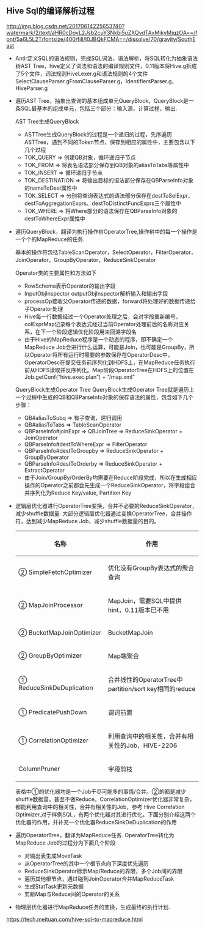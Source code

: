 ## Hive Sql的编译解析过程

http://img.blog.csdn.net/20170614225653740?watermark/2/text/aHR0cDovL2Jsb2cuY3Nkbi5uZXQvdTAxMjkyMjgzOA==/font/5a6L5L2T/fontsize/400/fill/I0JBQkFCMA==/dissolve/70/gravity/SouthEast

* Antlr定义SQL的语法规则，完成SQL词法，语法解析，将SQL转化为抽象语法树AST Tree，hive定义了词法和语法的编译规则文件，0.11版本将Hive.g拆成了5个文件，词法规则HiveLexer.g和语法规则的4个文件SelectClauseParser.gFromClauseParser.g，IdentifiersParser.g，HiveParser.g
* 遍历AST Tree，抽象出查询的基本组成单元QueryBlock，QueryBlock是一条SQL最基本的组成单元，包括三个部分：输入源，计算过程，输出.
    
    AST Tree生成QueryBlock
    * ASTTree生成QueryBlock的过程是一个递归的过程，先序遍历ASTTree，遇到不同的Token节点，保存到相应的属性中，主要包含以下几个过程
    * TOK_QUERY => 创建QB对象，循环递归子节点
    * TOK_FROM => 将表名语法部分保存到QB对象的aliasToTabs等属性中
    * TOK_INSERT => 循环递归子节点
    * TOK_DESTINATION => 将输出目标的语法部分保存在QBParseInfo对象的nameToDest属性中
    * TOK_SELECT => 分别将查询表达式的语法部分保存在destToSelExpr、destToAggregationExprs、destToDistinctFuncExprs三个属性中
    * TOK_WHERE => 将Where部分的语法保存在QBParseInfo对象的destToWhereExpr属性中

* 遍历QueryBlock，翻译为执行操作树OperatorTree,操作树中的每一个操作是一个个的MapReduce的任务.
    
    基本的操作符包括TableScanOperator，SelectOperator，FilterOperator，JoinOperator，GroupByOperator，ReduceSinkOperator

    Operator类的主要属性和方法如下
    * RowSchema表示Operator的输出字段
    * InputObjInspector outputObjInspector解析输入和输出字段
    * processOp接收父Operator传递的数据，forward将处理好的数据传递给子Operator处理
    * Hive每一行数据经过一个Operator处理之后，会对字段重新编号，colExprMap记录每个表达式经过当前Operator处理前后的名称对应关系，在下一个阶段逻辑优化阶段用来回溯字段名
    * 由于Hive的MapReduce程序是一个动态的程序，即不确定一个MapReduce Job会进行什么运算，可能是Join，也可能是GroupBy，所以Operator将所有运行时需要的参数保存在OperatorDesc中，OperatorDesc在提交任务前序列化到HDFS上，在MapReduce任务执行前从HDFS读取并反序列化。Map阶段OperatorTree在HDFS上的位置在Job.getConf(“hive.exec.plan”) + “/map.xml”

    QueryBlock生成Operator Tree
    QueryBlock生成Operator Tree就是遍历上一个过程中生成的QB和QBParseInfo对象的保存语法的属性，包含如下几个步骤：
    * QB#aliasToSubq => 有子查询，递归调用
    * QB#aliasToTabs => TableScanOperator
    * QBParseInfo#joinExpr => QBJoinTree => ReduceSinkOperator + JoinOperator
    * QBParseInfo#destToWhereExpr => FilterOperator
    * QBParseInfo#destToGroupby => ReduceSinkOperator + GroupByOperator
    * QBParseInfo#destToOrderby => ReduceSinkOperator + ExtractOperator
    * 由于Join/GroupBy/OrderBy均需要在Reduce阶段完成，所以在生成相应操作的Operator之前都会先生成一个ReduceSinkOperator，将字段组合并序列化为Reduce Key/value, Partition Key

* 逻辑层优化器进行OperatorTree变换，合并不必要的ReduceSinkOperator，减少shuffle数据量.
    大部分逻辑层优化器通过变换OperatorTree，合并操作符，达到减少MapReduce Job，减少shuffle数据量的目的。

    <table class="confluenceTable tablesorter"><thead><tr class="sortableHeader"><th class="confluenceTh sortableHeader tablesorter-headerSortUp" data-column="0"><div class="tablesorter-header-inner"><p class="p2"><span class="s1">名称</span></p></div></th><th class="confluenceTh sortableHeader" data-column="1"><div class="tablesorter-header-inner"><p class="p2"><span class="s1">作用</span></p></div></th></tr></thead><tbody class=""><tr><td class="confluenceTd"><p class="p3"><span class="s1">②&nbsp;SimpleFetchOptimizer</span></p></td><td class="confluenceTd"><p class="p4"><span class="s1">优化没有</span><span class="s3">GroupBy</span><span class="s1">表达式的聚合查询</span></p></td></tr><tr><td class="confluenceTd"><p class="p3"><span class="s1">②&nbsp;MapJoinProcessor</span></p></td><td class="confluenceTd"><p class="p3"><span class="s1">MapJoin</span><span class="s2">，需要SQL中提供</span><span class="s1">hint，0.11版本已不用</span></p></td></tr><tr><td class="confluenceTd"><p class="p3"><span class="s1">②&nbsp;BucketMapJoinOptimizer</span></p></td><td class="confluenceTd"><p class="p3"><span class="s1">BucketMapJoin</span></p></td></tr><tr><td class="confluenceTd"><p class="p3"><span class="s1">② GroupByOptimizer</span></p></td><td class="confluenceTd"><p class="p3"><span class="s1">Map</span><span class="s2">端聚合</span></p></td></tr><tr><td class="confluenceTd"><p class="p3"><span class="s1"><span>① </span>ReduceSinkDeDuplication</span></p></td><td class="confluenceTd"><p class="p3"><span class="s2">合并线性的</span><span class="s1">OperatorTree</span><span class="s2">中</span><span class="s1">partition/sort key</span><span class="s2">相同的</span><span class="s1">reduce</span></p></td></tr><tr><td class="confluenceTd"><p class="p3"><span class="s1">① PredicatePushDown</span></p></td><td class="confluenceTd"><p class="p4"><span class="s1">谓词前置</span></p></td></tr><tr><td class="confluenceTd"><p class="p3"><span class="s1"><span>① </span>CorrelationOptimizer</span></p></td><td class="confluenceTd"><p class="p4"><span class="s1">利用查询中的相关性，合并有相关性的</span><span class="s3">Job</span><span class="s1">，</span><span class="s3">HIVE-2206</span></p></td></tr><tr><td class="confluenceTd"><p class="p3"><span class="s1">ColumnPruner</span></p></td><td class="confluenceTd"><p class="p4"><span class="s1">字段剪枝</span></p></td></tr></tbody></table>

    表格中①的优化器均是一个Job干尽可能多的事情/合并。②的都是减少shuffle数据量，甚至不做Reduce。CorrelationOptimizer优化器非常复杂，都能利用查询中的相关性，合并有相关性的Job，参考 Hive Correlation Optimizer,对于样例SQL，有两个优化器对其进行优化。下面分别介绍这两个优化器的作用，并补充一个优化器ReduceSinkDeDuplication的作用

* 遍历OperatorTree，翻译为MapReduce任务.
    OperatorTree转化为MapReduce Job的过程分为下面几个阶段

    * 对输出表生成MoveTask
    * 从OperatorTree的其中一个根节点向下深度优先遍历
    * ReduceSinkOperator标示Map/Reduce的界限，多个Job间的界限
    * 遍历其他根节点，遇过碰到JoinOperator合并MapReduceTask
    * 生成StatTask更新元数据
    * 剪断Map与Reduce间的Operator的关系
* 物理层优化器进行MapReduce任务的变换，生成最终的执行计划.


https://tech.meituan.com/hive-sql-to-mapreduce.html
